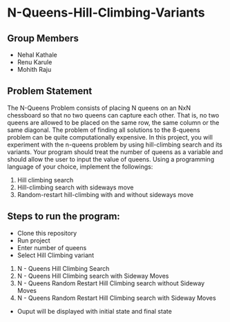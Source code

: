 # N-Queens-Hill-Climbing-Variants

## Group Members ##
* Nehal Kathale
* Renu Karule
* Mohith Raju 

## Problem Statement ##
The N-Queens Problem consists of placing N queens on an NxN chessboard so that no two queens can capture each other. That is, no two queens are allowed to be placed on the same row, the same column or the same diagonal. The problem of finding all solutions to the 8-queens problem can be quite computationally expensive. In this project, you will experiment with the n-queens problem by using hill-climbing search and its variants. Your program should treat the number of queens as a variable and should allow the user to input the value of queens. Using a programming language of your choice, implement the followings:
1. Hill climbing search
2. Hill-climbing search with sideways move
3. Random-restart hill-climbing with and without sideways move
## Steps to run the program: ##
* Clone this repository
* Run project
* Enter number of queens
* Select Hill Climbing variant
1. N - Queens Hill Climbing Search
2. N - Queens Hill Climbing search with Sideway Moves
3. N - Queens Random Restart Hill Climbing search without Sideway Moves
4. N - Queens Random Restart Hill Climbing search with Sideway Moves
* Ouput will be displayed with initial state and final state
